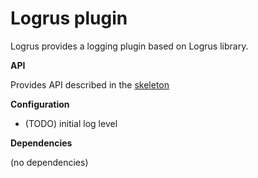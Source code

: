 # Logrus plugin

Logrus provides a logging plugin based on Logrus library. 

**API**

Provides API described in the [skeleton](../plugin) 

**Configuration**

- (TODO) initial log level

**Dependencies**

(no dependencies)